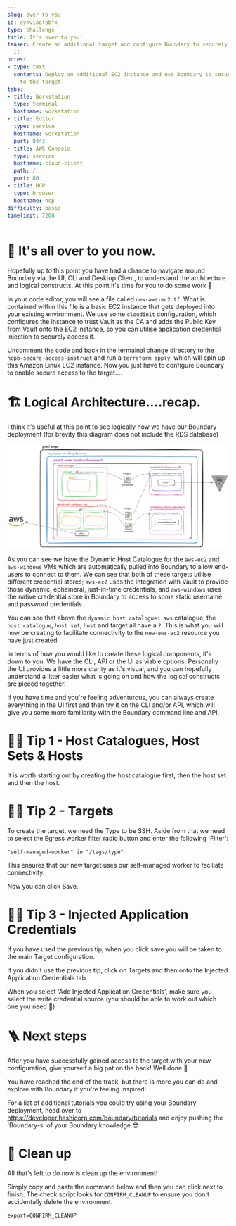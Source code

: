 ```yaml
---
slug: over-to-you
id: cykviaolabfx
type: challenge
title: It's over to you!
teaser: Create an additional target and configure Boundary to securely connect to
  it
notes:
- type: text
  contents: Deploy an additional EC2 instance and use Boundary to securely connect
    to the target
tabs:
- title: Workstation
  type: terminal
  hostname: workstation
- title: Editor
  type: service
  hostname: workstation
  port: 8443
- title: AWS Console
  type: service
  hostname: cloud-client
  path: /
  port: 80
- title: HCP
  type: browser
  hostname: hcp
difficulty: basic
timelimit: 7200
---
```


🫵 It's all over to you now.
===============

Hopefully up to this point you have had a chance to navigate around Boundary via the UI, CLI and Desktop Client, to understand the architecture and logical constructs. At this point it's time for you to do some work 🙂

In your code editor, you will see a file called `new-aws-ec2.tf`. What is contained within this file is a basic EC2 instance that gets deployed into your existing environment. We use some `cloudinit` configuration, which configures the instance to trust Vault as the CA and adds the Public Key from Vault onto the EC2 instance, so you can utilise application credential injection to securely access it.

Uncomment the code and back in the termainal change directory to the `hcpb-secure-access-instruqt` and run a `terraform apply`, which will spin up this Amazon Linux EC2 instance. Now you just have to configure Boundary to enable secure access to the target....

🏗️ Logical Architecture....recap.
=========

I think it's useful at this point to see logically how we have our Boundary deployment (for brevity this diagram does not include the RDS database)

![boundary-logical-deployment](../assets/boundary-logical-arch.png)

As you can see we have the Dynamic Host Catalogue for the `aws-ec2` and `aws-windows` VMs which are automatically pulled into Boundary to allow end-users to connect to them. We can see that both of these targets utilise different credential stores; `aws-ec2` uses the integration with Vault to provide those dynamic, ephemeral, just-in-time credentials, and `aws-windows` uses the native credential store in Boundary to access to some static username and password credentials.

You can see that above the `dynamic host catalogue: aws` catalogue, the `host catalogue`, `host set`, `host` and target all have a `?`. This is what you will now be creating to facilitate connectivity to the `new-aws-ec2` resource you have just created.

In terms of how you would like to create these logical components, it's down to you. We have the CLI, API or the UI as viable options. Personally the UI provides a little more clarity as it's visual, and you can hopefully understand a litter easier what is going on and how the logical constructs are pieced together.

If you have time and you're feeling adventurous, you can always create everything in the UI first and then try it on the CLI and/or API, which will give you some more familiarity with the Boundary command line and API.

🕵️‍♂️ Tip 1 - Host Catalogues, Host Sets & Hosts
=========

It is worth starting out by creating the host catalogue first, then the host set and then the host.

🕵️‍♂️ Tip 2 - Targets
=========

To create the target, we need the Type to be SSH. Aside from that we need to select the Egress worker filter radio button and enter the following 'Filter':

```
"self-managed-worker" in "/tags/type"
```
This ensures that our new target uses our self-managed worker to faciliate connectivity.

Now you can click Save.

🕵️‍♂️ Tip 3 - Injected Application Credentials
=========

If you have used the previous tip, when you click save you will be taken to the main Target configuration.

If you didn't use the previous tip, click on Targets and then onto the Injected Application Credentials tab.

When you select 'Add Injected Application Credentials', make sure you select the write credential source (you should be able to work out which one you need 🙂)


🪜 Next steps
===========

After you have successfully gained access to the target with your new configuration, give yourself a big pat on the back! Well done 💪

You have reached the end of the track, but there is more you can do and explore with Boundary if you're feeling inspired!

For a list of additional tutorials you could try using your Boundary deployment, head over to https://developer.hashicorp.com/boundary/tutorials and enjoy pushing the 'Boundary-s' of your Boundary knowledge 😎


🧹 Clean up
============

All that's left to do now is clean up the environment!

Simply copy and paste the command below and then you can click next to finish. The check script looks for `CONFIRM_CLEANUP` to ensure you don't accidentally delete the environment.

```
export=CONFIRM_CLEANUP
```
